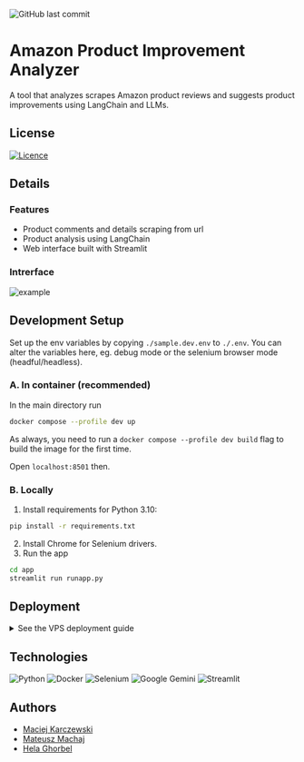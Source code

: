 ![GitHub last commit](https://img.shields.io/github/last-commit/maciejkar/Amazon-Product-Improvement)

# Amazon Product Improvement Analyzer

A tool that analyzes scrapes Amazon product reviews and suggests product improvements using LangChain and LLMs.

## License

[![Licence](https://img.shields.io/github/license/Ileriayo/markdown-badges?style=for-the-badge)](./LICENSE)

## Details

### Features

- Product comments and details scraping from url
- Product analysis using LangChain
- Web interface built with Streamlit

### Intrerface

![example](https://github.com/user-attachments/assets/ce126e46-509f-4378-a83b-f3f9192cab72)

## Development Setup

Set up the env variables by copying `./sample.dev.env` to `./.env`. You can alter the variables here, eg. debug mode or the selenium browser mode (headful/headless).

### A. In container (recommended)

In the main directory run
```sh
docker compose --profile dev up
```
As always, you need to run a `docker compose --profile dev build` flag to build the image for the first time.

Open `localhost:8501` then.

### B. Locally

1. Install requirements for Python 3.10:
```bash
pip install -r requirements.txt
```
2. Install Chrome for Selenium drivers.
3. Run the app
```bash
cd app
streamlit run runapp.py
```

## Deployment
<details>
<summary>See the VPS deployment guide</summary>

### Initial setup

Log in to the VPS server via ssh, create a user and do the following steps. Note, that if the domain `marcinkostrzewa.online` changes it should be altered everywhere in the repo.

1. In `.bashrc` add lines:
    ```sh
    amazon_karczek_path="/home/$USER/Amazon-Product-Improvement"
    alias cd_amazon_karczek='cd $amazon_karczek_path'
    alias karczrun='cd_amazon_karczek; docker compose --profile full down; git pull; docker compose --profile full up -d --build'

    alias karczsee='cd_amazon_karczek; docker compose --profile full logs -f'  # live logs
    ```
    and run `. .bash_rc`.
2. Clone a reporsitory to the proper folder and checkout to `production`:
    ```sh
    cd_amazon_karczek
    cd ..
    git clone https://github.com/maciejkar/Amazon-Product-Improvement.git
    git checkout production
    ```
3. Create a `.env` file with at least this entry:
   ```env
   DEBUG=false
   ```
4. Add certificate with `certbot` along with a hook to copy files it to `./certs`:
   ```sh
   sudo certbot certonly --standalone -d marcinkostrzewa.online -d www.marcinkostrzewa.online --deploy-hook "cp -r /etc/letsencrypt/live/marcinkostrzewa.com $amazon_karczek_path/certs"
   ```
5. Make sure the secrets from `.github/workflows/deploy.yaml` are set correctly.

### Actions

- Run github workflow to automatically deploy the app.
- Logs are in `./app/app.log`.

</details>

## Technologies

![Python](https://img.shields.io/badge/python-3670A0?style=for-the-badge&logo=python&logoColor=ffdd54)
![Docker](https://img.shields.io/badge/docker-%230db7ed.svg?style=for-the-badge&logo=docker&logoColor=white)
![Selenium](https://img.shields.io/badge/-selenium-%43B02A?style=for-the-badge&logo=selenium&logoColor=white)
![Google Gemini](https://img.shields.io/badge/google%20gemini-8E75B2?style=for-the-badge&logo=google%20gemini&logoColor=white)
![Streamlit](https://img.shields.io/badge/Streamlit-%23FE4B4B.svg?style=for-the-badge&logo=streamlit&logoColor=white)


## Authors
- [Maciej Karczewski](https://github.com/maciejkar)
- [Mateusz Machaj](https://github.com/o-mateo-o)
- [Hela Ghorbel](https://github.com/hela2509)
